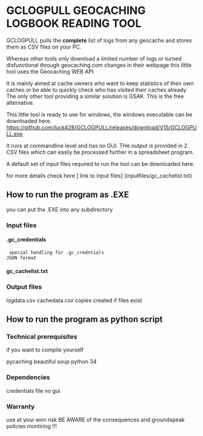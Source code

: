 # GCLOGPULL    GEOCACHING LOGBOOK READING TOOL #

GCLOGPULL pulls the **complete** list of logs from any geocache and stores them as CSV files on your PC.

Whereas other tools only download a limited number of logs or turned disfunctional through geocaching.com changes in their webpage
this little tool uses the Geocaching WEB API

It is mainly aimed at cache owners who want to keep statistics of their own caches or be able to quickly check who has visited their caches already
The only other tool providing a similar solution is GSAK. This is the free alternative.


This little tool is ready to use for windows, the windows executable can be downloaded here.
https://github.com/luck428/GCLOGPULL/releases/download/V15/GCLOGPULL.exe

It runs at commandline level and has no GUI. THe output is provided in 2 CSV files which can easliy be processed further in a spreadsheet program.


A default set of input files required to run the tool can be downloaded here.

for more details check here
[ link to input files] (inputfiles/gc_cachelist.txt)


## How to run the program as .EXE ##

you can put the .EXE into any subdirectory





### Input files ###
#### .gc_credentials ####
	 special handling für .gc_credntials
	JSON format

#### gc_cachelist.txt ####





### Output files ###
logdata.csv
cachedata.csv
copies created if files exist

## How to run the program as python script ##



### Technical prerequisites ###

if you want to compile yourself

pycaching
beautiful soup
python 34

### Dependencies ###
credentials file
no gui



### Warranty ###
use at your won risk
BE AWARE of the consequences and groundspeak policies montiring !!!


